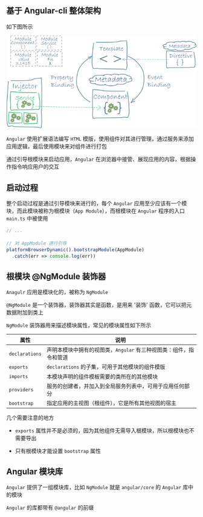 ## 基于 Angular-cli 整体架构

如下图所示

![整体架构](01.png)

`Angular` 使用扩展语法编写 `HTML` 模版，使用组件对其进行管理，通过服务来添加应用逻辑，最后使用模块来对组件进行打包

通过引导根模块来启动应用，`Angular` 在浏览器中接管、展现应用的内容，根据操作指令响应用户的交互

## 启动过程

整个启动过程是通过引导模块来进行的，每个 `Angular` 应用至少应该有一个模块，而此模块被称为根模块（`App Module`），而根模块在 `Angular` 程序的入口 `main.ts` 中被使用

```js
// ...

// 对 AppModule 进行引导
platformBrowserDynamic().bootstrapModule(AppModule)
  .catch(err => console.log(err))
```

## 根模块 @NgModule 装饰器

`Anagulr` 应用是模块化的，被称为 `NgModule`

`@NgModule` 是一个装饰器，装饰器其实是函数，是用来 '装饰' 函数，它可以把元数据附加到类上

`NgModule` 装饰器用来描述模块属性，常见的模块属性如下所示

| 属性 | 说明 |
| --| -- |
| `declarations` | 声明本模块中拥有的视图类，`Angular` 有三种视图类：组件，指令和管道 |
| `exports` | `declarations` 的子集，可用于其他模块的组件模版 |
| `imports` | 本模块声明的组件模板需要的类所在的其他模块 |
| `providers` | 服务的创建者，并加入到全局服务列表中，可用于应用任何部分 |
| `bootstrap` | 指定应用的主视图（根组件），它是所有其他视图的宿主 |

几个需要注意的地方

* `exports` 属性并不是必须的，因为其他组件无需导入根模块，所以根模块也不需要导出

* 只有根模块才能设置 `bootstrap` 属性

## Angular 模块库

`Angular` 提供了一组模块库，比如 `NgModule` 就是 `angular/core` 的 `Angular` 库中的模块

`Angular` 的库都带有 `@angular` 的前缀